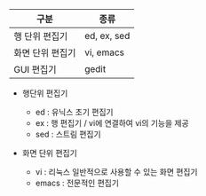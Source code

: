 |구분|종류|
|---|---|
|행 단위 편집기|ed, ex, sed|
|화면 단위 편집기|vi, emacs|
|GUI 편집기|gedit|

* 행단위 편집기
  * ed : 유닉스 초기 편집기
  * ex : 행 편집기 / vi에 연결하여 vi의 기능을 제공
  * sed : 스트림 편집기

* 화면 단위 편집기
  * vi : 리눅스 일반적으로 사용할 수 있는 화면 편집기
  * emacs : 전문적인 편집기